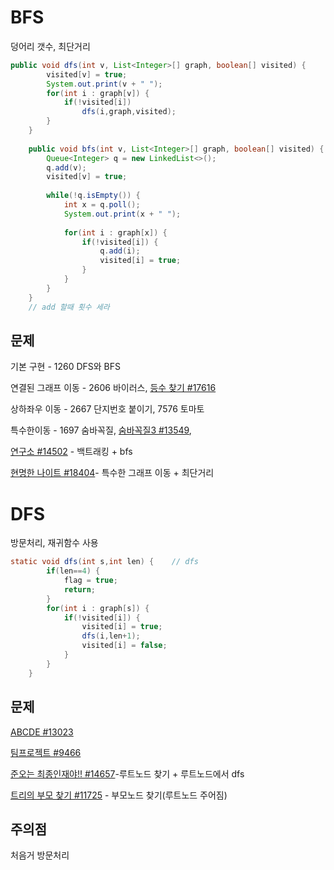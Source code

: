 # BFS 

덩어리 갯수, 최단거리

```java
public void dfs(int v, List<Integer>[] graph, boolean[] visited) {
		visited[v] = true;
		System.out.print(v + " ");
		for(int i : graph[v]) {
			if(!visited[i])
				dfs(i,graph,visited);
		}
	}
	
	public void bfs(int v, List<Integer>[] graph, boolean[] visited) {
		Queue<Integer> q = new LinkedList<>();
		q.add(v);
		visited[v] = true;
		
		while(!q.isEmpty()) {
			int x = q.poll();
			System.out.print(x + " ");
			
			for(int i : graph[x]) {
				if(!visited[i]) {
					q.add(i);
					visited[i] = true;
				}				
			}
		}
	}
	// add 할때 횟수 세라
```



## 문제

기본 구현 - 1260 DFS와 BFS

연결된 그래프 이동 - 2606 바이러스, [등수 찾기 #17616](https://www.acmicpc.net/problem/17616)

상하좌우 이동 - 2667 단지번호 붙이기, 7576 토마토

특수한이동 - 1697 숨바꼭질, [숨바꼭질3 #13549](https://www.acmicpc.net/problem/13549), 

[연구소 #14502](https://www.acmicpc.net/problem/14502) - 백트래킹 + bfs

[현명한 나이트 #18404](https://www.acmicpc.net/problem/18404)- 특수한 그래프 이동 + 최단거리



# DFS

방문처리, 재귀함수 사용

```java
static void dfs(int s,int len) {	// dfs
		if(len==4) {
			flag = true;
			return;
		} 
		for(int i : graph[s]) {
			if(!visited[i]) {
				visited[i] = true;
				dfs(i,len+1);
				visited[i] = false;
			}
		}
	}
```



## 문제

[ABCDE #13023](https://www.acmicpc.net/problem/13023)

[팀프로젝트 #9466](https://www.acmicpc.net/problem/9466)

[준오는 최종인재야!! #14657](https://www.acmicpc.net/problem/14657)-루트노드 찾기 + 루트노드에서 dfs

[트리의 부모 찾기 #11725](https://www.acmicpc.net/problem/11725) - 부모노드 찾기(루트노드 주어짐)



## 주의점 

처음거 방문처리
